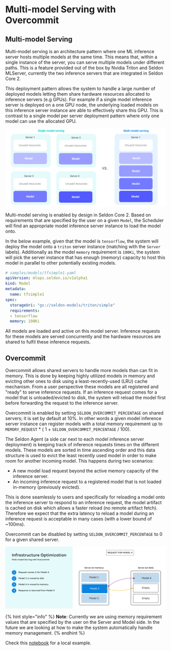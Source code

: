 # Multi-model Serving with Overcommit

## Multi-model Serving

Multi-model serving is an architecture pattern where one ML inference server hosts multiple models
at the same time. This means that, within a single instance of the server, you can serve multiple
models under different paths. This is a feature provided out of the box by Nvidia Triton and Seldon
MLServer, currently the two inference servers that are integrated in Seldon Core 2.

This deployment pattern allows the system to handle a large number of deployed models letting them
share hardware resources allocated to inference servers (e.g GPUs). For example if a single model
inference server is deployed on a one GPU node, the underlying loaded models on this inference
server instance are able to effectively share this GPU. This is contrast to a single model per
server deployment pattern where only one model can use the allocated GPU.


![Multi-model vs Single-model serving](../images/mms.png)

Multi-model serving is enabled by design in Seldon Core 2. Based on requirements that are specified
by the user on a given `Model`, the Scheduler will find an appropriate model inference server instance
to load the model onto.

In the below example, given that the model is `tensorflow`, the system will deploy the model onto a
`triton` server instance (matching with the `Server` labels). Additionally as the model `memory`
requirement is `100Ki`, the system will pick the server instance that has enough (memory) capacity to
host this model in parallel to other potentially existing models.


```yaml
# samples/models/tfsimple1.yaml
apiVersion: mlops.seldon.io/v1alpha1
kind: Model
metadata:
  name: tfsimple1
spec:
  storageUri: "gs://seldon-models/triton/simple"
  requirements:
  - tensorflow
  memory: 100Ki
```

All models are loaded and active on this model server. Inference requests for these models are served
concurrently and the hardware resources are shared to fulfil these inference requests.

## Overcommit

Overcommit allows shared servers to handle more models than can fit in memory. This is done by keeping
highly utilized models in memory and evicting other ones to disk using a least-recently-used (LRU)
cache mechanism. From a user perspective these models are all registered and "ready" to serve
inference requests. If an inference request comes for a model that is unloaded/evicted to disk, the
system will reload the model first before forwarding the request to the inference server.

Overcommit is enabled by setting `SELDON_OVERCOMMIT_PERCENTAGE` on shared servers; it is set by
default at 10%. In other words a given model inference server instance can register models with a
total memory requirement up to `MEMORY_REQUEST` * ( 1 + `SELDON_OVERCOMMIT_PERCENTAGE` / 100).

The Seldon Agent (a side car next to each model inference server deployment) is keeping track of
inference requests times on the different models. These models are sorted in time ascending order and
this data structure is used to evict the least recently used model in order to make room for another
incoming model. This happens during two scenarios:
- A new model load request beyond the active memory capacity of the inference server.
- An incoming inference request to a registered model that is not loaded in-memory (previously evicted).

This is done seamlessly to users and specifically for reloading a model onto the inference server
to respond to an inference request, the model artifact is cached on disk which allows a faster reload
(no remote artifact fetch). Therefore we expect that the extra latency to reload a model during an
inference request is acceptable in many cases (with a lower bound of ~100ms).

Overcommit can be disabled by setting `SELDON_OVERCOMMIT_PERCENTAGE` to 0 for a given shared server.

![Overcommit](../images/overcommit.png)

{% hint style="info" %}
**Note**: Currently we are using memory requirement values that are specified by the user on the
Server and Model side. In the future we are looking at how to make the system automatically handle
memory management.
{% endhint %}

Check this [notebook](../examples/local-overcommit-examples.md) for a local example.
